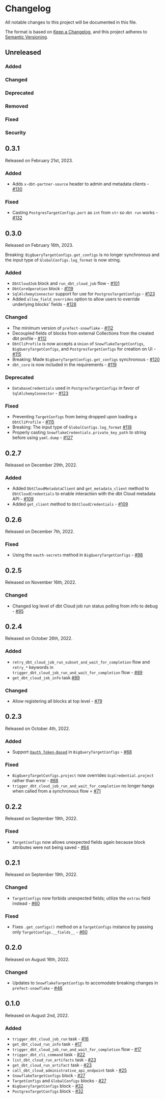 # Changelog

All notable changes to this project will be documented in this file.

The format is based on [Keep a Changelog](https://keepachangelog.com/en/1.0.0/),
and this project adheres to [Semantic Versioning](https://semver.org/spec/v2.0.0.html).

## Unreleased

### Added

### Changed

### Deprecated

### Removed

### Fixed

### Security

## 0.3.1

Released on February 21st, 2023.

### Added

- Adds `x-dbt-partner-source` header to admin and metadata clients - [#130](https://github.com/PrefectHQ/prefect-dbt/pull/130)

### Fixed

- Casting `PostgresTargetConfigs.port` as `int` from `str` so `dbt run` works - [#132](https://github.com/PrefectHQ/prefect-dbt/pull/132)

## 0.3.0

Released on February 16th, 2023.

Breaking: `BigQueryTargetConfigs.get_configs` is no longer synchronous and the input type of `GlobalConfigs.log_format` is now string.

### Added

- `DbtCloudJob` block and `run_dbt_cloud_job` flow - [#101](https://github.com/PrefectHQ/prefect-dbt/pull/101)
- `DbtCoreOperation` block - [#119](https://github.com/PrefectHQ/prefect-dbt/pull/119)
- `SqlAlchemyConnector` support for use for `PostgresTargetConfigs` - [#123](https://github.com/PrefectHQ/prefect-dbt/pull/123)
- Added `allow_field_overrides` option to allow users to override underlying blocks' fields - [#128](https://github.com/PrefectHQ/prefect-dbt/pull/128)

### Changed

- The minimum version of `prefect-snowflake` - [#112](https://github.com/PrefectHQ/prefect-dbt/pull/112)
- Decoupled fields of blocks from external Collections from the created dbt profile - [#112](https://github.com/PrefectHQ/prefect-dbt/pull/112)
- `DbtCliProfile` is now accepts a `Union` of `SnowflakeTargetConfigs`, `BigQueryTargetConfigs`, and `PostgresTargetConfigs` for creation on UI - [#115](https://github.com/PrefectHQ/prefect-dbt/pull/115)
- Breaking: Made `BigQueryTargetConfigs.get_configs` synchronous - [#120](https://github.com/PrefectHQ/prefect-dbt/pull/120)
- `dbt_core` is now included in the requirements - [#119](https://github.com/PrefectHQ/prefect-dbt/pull/119)

### Deprecated

- `DatabaseCredentials` used in `PostgresTargetConfigs` in favor of `SqlAlchemyConnector` - [#123](https://github.com/PrefectHQ/prefect-dbt/pull/123)

### Fixed

- Preventing `TargetConfigs` from being dropped upon loading a `DbtCliProfile` - [#115](https://github.com/PrefectHQ/prefect-dbt/pull/115)
- Breaking: The input type of `GlobalConfigs.log_format` [#118](https://github.com/PrefectHQ/prefect-dbt/pull/118)
- Properly casting `SnowflakeCredentials.private_key_path` to string before using `yaml.dump` - [#127](https://github.com/PrefectHQ/prefect-dbt/pull/127)

## 0.2.7

Released on December 29th, 2022.

### Added

- Added `DbtCloudMetadataClient` and `get_metadata_client` method to `DbtCloudCredentials` to enable interaction with the dbt Cloud metadata API - [#109](https://github.com/PrefectHQ/prefect-dbt/pull/109)
- Added `get_client` method to `DbtCloudCredentials` - [#109](https://github.com/PrefectHQ/prefect-dbt/pull/109)

## 0.2.6

Released on December 7th, 2022.

### Fixed

- Using the `oauth-secrets` method in `BigQueryTargetConfigs` - [#98](https://github.com/PrefectHQ/prefect-dbt/pull/98)

## 0.2.5

Released on November 16th, 2022.

### Changed

- Changed log level of dbt Cloud job run status polling from info to debug - [#95](https://github.com/PrefectHQ/prefect-dbt/pull/95)

## 0.2.4

Released on October 26th, 2022.

### Added

- `retry_dbt_cloud_job_run_subset_and_wait_for_completion` flow and `retry_*` keywords in `trigger_dbt_cloud_job_run_and_wait_for_completion` flow - [#89](https://github.com/PrefectHQ/prefect-dbt/pull/89)
- `get_dbt_cloud_job_info` task [#89](https://github.com/PrefectHQ/prefect-dbt/pull/89)

### Changed

- Allow registering all blocks at top level - [#79](https://github.com/PrefectHQ/prefect-dbt/pull/79)

## 0.2.3

Released on October 4th, 2022.

### Added

- Support [`Oauth Token-Based`](https://docs.getdbt.com/reference/warehouse-profiles/bigquery-profile#oauth-token-based) in `BigQueryTargetConfigs` - [#68](https://github.com/PrefectHQ/prefect-dbt/pull/68)

### Fixed

- `BigQueryTargetConfigs.project` now overrides `GcpCredential.project` rather than error - [#68](https://github.com/PrefectHQ/prefect-dbt/pull/68)
- `trigger_dbt_cloud_job_run_and_wait_for_completion` no longer hangs when called from a synchronous flow = [#71](https://github.com/PrefectHQ/prefect-dbt/pull/71)

## 0.2.2

Released on September 19th, 2022.

### Fixed

- `TargetConfigs` now allows unexpected fields again because block attributes were not being saved - [#64](https://github.com/PrefectHQ/prefect-dbt/pull/64)

## 0.2.1

Released on September 19th, 2022.

### Changed

- `TargetConfigs` now forbids unexpected fields; utilize the `extras` field instead - [#60](https://github.com/PrefectHQ/prefect-dbt/pull/60)

### Fixed

- Fixes `.get_configs()` method on a `TargetConfigs` instance by passing only `TargetConfigs.__fields__` - [#60](https://github.com/PrefectHQ/prefect-dbt/pull/60)

## 0.2.0

Released on August 16th, 2022.

### Changed

- Updates to `SnowflakeTargetConfigs` to accomodate breaking changes in `prefect-snowflake` - [#46](https://github.com/PrefectHQ/prefect-dbt/pull/46)

## 0.1.0

Released on August 2nd, 2022.

### Added

- `trigger_dbt_cloud_job_run` task - [#16](https://github.com/PrefectHQ/prefect-dbt/pull/16)
- `get_dbt_cloud_run_info` task - [#17](https://github.com/PrefectHQ/prefect-dbt/pull/17)
- `trigger_dbt_cloud_job_run_and_wait_for_completion` flow - [#17](https://github.com/PrefectHQ/prefect-dbt/pull/17)
- `trigger_dbt_cli_command` task - [#22](https://github.com/PrefectHQ/prefect-dbt/pull/22)
- `list_dbt_cloud_run_artifacts` task - [#23](https://github.com/PrefectHQ/prefect-dbt/pull/23)
- `get_dbt_cloud_run_artifact` task - [#23](https://github.com/PrefectHQ/prefect-dbt/pull/23)
- `call_dbt_cloud_administrative_api_endpoint` task - [#25](https://github.com/PrefectHQ/prefect-dbt/pull/25)
- `SnowflakeTargetConfigs` block - [#27](https://github.com/PrefectHQ/prefect-dbt/pull/27)
- `TargetConfigs` and `GlobalConfigs` blocks - [#27](https://github.com/PrefectHQ/prefect-dbt/pull/27)
- `BigQueryTargetConfigs` block - [#32](https://github.com/PrefectHQ/prefect-dbt/pull/32)
- `PostgresTargetConfigs` block - [#32](https://github.com/PrefectHQ/prefect-dbt/pull/32)
